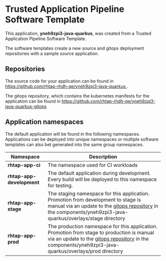 # Trusted Application Pipeline Software Template

This application, **yneh9zpi3-java-quarkus**, was created from a Trusted Application Pipeline Software Template.

The software templates create a new source and gitops deployment repositories with a sample source application. 

## Repositories

The source code for your application can be found in [https://github.com/rhtap-rhdh-qe/yneh9zpi3-java-quarkus ](https://github.com/rhtap-rhdh-qe/yneh9zpi3-java-quarkus ).
 
The gitops repository, which contains the kubernetes manifests for the application can be found in 
[https://github.com/rhtap-rhdh-qe/yneh9zpi3-java-quarkus-gitops ](https://github.com/rhtap-rhdh-qe/yneh9zpi3-java-quarkus-gitops ) 

## Application namespaces 

The default application will be found in the following namespaces. Applications can be deployed into unique namespaces or multiple software templates can also bet generated into the same group namespaces.  

|  Namespace   |  Description   |  
| -------- | -------- |
| **rhtap-app-ci** | The namespace used for CI workloads |
| **rhtap-app-development** | The default application during development. Every build will be deployed to this namespace for testing. |
| **rhtap-app-stage** | The staging namespace for this application. Promotion from development to stage is manual via an update to the [gitops repository](https://github.com/rhtap-rhdh-qe/yneh9zpi3-java-quarkus-gitops ) in the components/yneh9zpi3-java-quarkus/overlays/stage directory |
| **rhtap-app-prod** | The production namespace for this application. Promotion from stage to production is manual via an update to the [gitops repository](https://github.com/rhtap-rhdh-qe/yneh9zpi3-java-quarkus-gitops ) in the components/yneh9zpi3-java-quarkus/overlays/prod directory |